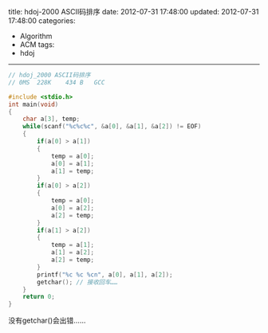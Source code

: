 title: hdoj-2000 ASCII码排序
date: 2012-07-31 17:48:00
updated: 2012-07-31 17:48:00
categories:
  - Algorithm
  - ACM
tags:
  - hdoj
---

```c
// hdoj_2000 ASCII码排序
// 0MS	228K	434 B	GCC

#include <stdio.h>
int main(void)
{
	char a[3], temp;
    while(scanf("%c%c%c", &a[0], &a[1], &a[2]) != EOF)
	{
		if(a[0] > a[1])
		{
			temp = a[0];
			a[0] = a[1];
			a[1] = temp;
		}
		if(a[0] > a[2])
		{
			temp = a[0];
			a[0] = a[2];
			a[2] = temp;
		}
		if(a[1] > a[2])
		{
			temp = a[1];
			a[1] = a[2];
			a[2] = temp;
		}
		printf("%c %c %cn", a[0], a[1], a[2]);
		getchar(); // 接收回车……
	}
	return 0;
}
```

没有getchar()会出错……

